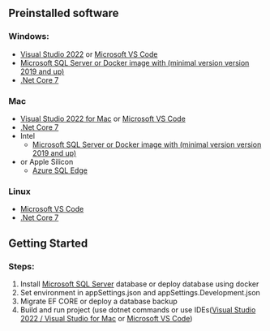 ## **Preinstalled software**
### Windows:
- [Visual Studio 2022](https://visualstudio.microsoft.com/downloads/) or [Microsoft VS Code](https://visualstudio.microsoft.com/downloads/)
- [Microsoft SQL Server or Docker image with (minimal version version 2019 and up)](https://www.microsoft.com/en-us/sql-server/sql-server-downloads) 
- [.Net Core 7](https://dotnet.microsoft.com/en-us/download/dotnet/7.0)

### Mac
- [Visual Studio 2022 for Mac](https://visualstudio.microsoft.com/thank-you-downloading-visual-studio-mac/?sku=communitymac&rel=17) or [Microsoft VS Code](https://visualstudio.microsoft.com/downloads/)
- [.Net Core 7](https://dotnet.microsoft.com/en-us/download/dotnet/7.0)
- Intel
    - [Microsoft SQL Server or Docker image with (minimal version version 2019 and up)](https://www.microsoft.com/en-us/sql-server/sql-server-downloads) 
- or Apple Silicon
    - [Azure SQL Edge](https://learn.microsoft.com/en-us/azure/azure-sql-edge/disconnected-deployment)

### Linux
- [Microsoft VS Code](https://visualstudio.microsoft.com/downloads/)
- [.Net Core 7](https://dotnet.microsoft.com/en-us/download/dotnet/7.0)


## **Getting Started**
### Steps: 
1. Install [Microsoft SQL Server](https://www.microsoft.com/en-us/sql-server/sql-server-downloads) database or deploy database using docker
2. Set environment in appSettings.json and appSettings.Development.json
3. Migrate EF CORE or deploy a database backup
4. Build and run project (use dotnet commands or use IDEs([Visual Studio 2022 / Visual Studio for Mac](https://visualstudio.microsoft.com/downloads/) or [Microsoft VS Code](https://visualstudio.microsoft.com/downloads/))